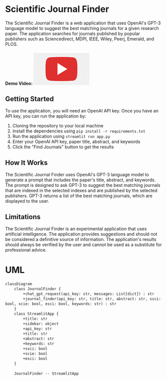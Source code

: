 # Scientific Journal Finder

The Scientific Journal Finder is a web application that uses OpenAI's GPT-3 language model to suggest the best matching journals for a given research paper. The application searches for journals published by popular publishers such as Sciencedirect, MDPI, IEEE, Wiley, Peerj, Emerald, and PLOS.

#### Demo Video: [![Demo Video](youtube.png)](https://twitter.com/i/status/1639401847495487492)


## Getting Started

To use the application, you will need an OpenAI API key. Once you have an API key, you can run the application by:

1. Cloning the repository to your local machine
2. Install the dependencies using `pip install -r requirements.txt`
3. Run the application using `streamlit run app.py`
4. Enter your OpenAI API key, paper title, abstract, and keywords
5. Click the "Find Journals" button to get the results

## How It Works

The Scientific Journal Finder uses OpenAI's GPT-3 language model to generate a prompt that includes the paper's title, abstract, and keywords. The prompt is designed to ask GPT-3 to suggest the best matching journals that are indexed in the selected indexes and are published by the selected publishers. GPT-3 returns a list of the best matching journals, which are displayed to the user.

## Limitations

The Scientific Journal Finder is an experimental application that uses artificial intelligence. 
The application provides suggestions and should not be considered a definitive source of information. 
The application's results should always be verified by the user and cannot be used as a substitute for professional advice.

# UML
```mermaid
classDiagram
    class JournalFinder {
        +chat_gpt_request(api_key: str, messages: List[dict]) : str
        +journal_finder(api_key: str, title: str, abstract: str, ssci: bool, scie: bool, esci: bool, keywords: str) : str
    }
    class StreamlitApp {
        +title: str
        +sidebar: object
        +api_key: str
        +title: str
        +abstract: str
        +keywords: str
        +ssci: bool
        +scie: bool
        +esci: bool
    }

    JournalFinder -- StreamlitApp


